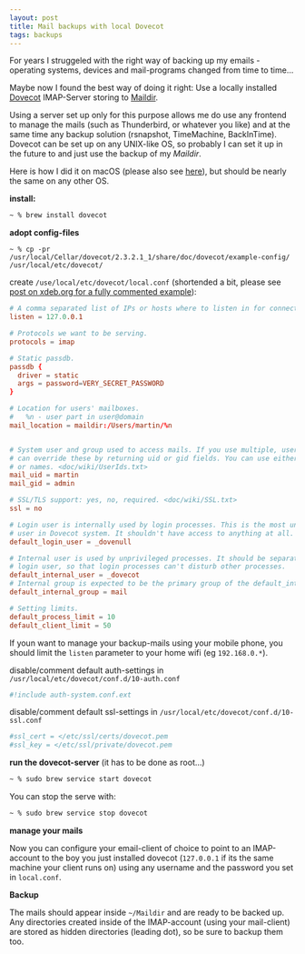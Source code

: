 ```yaml
---
layout: post
title: Mail backups with local Dovecot
tags: backups
---
```


For years I struggeled with the right way of backing up my emails  - operating systems, devices and mail-programs changed from time to time...

Maybe now I found the best way of doing it right: Use a locally installed [Dovecot](https://www.dovecot.org/) IMAP-Server storing to [Maildir](https://wiki2.dovecot.org/MailboxFormat/Maildir).

Using a server set up only for this purpose allows me do use any frontend to manage the mails (such as Thunderbird, or whatever you like) and at the same time any backup solution (rsnapshot, TimeMachine, BackInTime).  
Dovecot can be set up on any UNIX-like OS, so probably I can set it up in the future to and just use the backup of my _Maildir_.


Here is how I did it on macOS (please also see [here](https://xdeb.org/post/2014/03/07/running-dovecot-as-a-local-only-imap-server-on-os-x/)), but should be nearly the same on any other OS.

__install:__
```bash
~ % brew install dovecot
```

__adopt config-files__
```
~ % cp -pr /usr/local/Cellar/dovecot/2.3.2.1_1/share/doc/dovecot/example-config/ /usr/local/etc/dovecot/
```

create `/use/local/etc/dovecot/local.conf` (shortended a bit, please see [post on xdeb.org for a fully commented example](https://xdeb.org/post/2014/03/07/running-dovecot-as-a-local-only-imap-server-on-os-x/)):
```conf
# A comma separated list of IPs or hosts where to listen in for connections. 
listen = 127.0.0.1

# Protocols we want to be serving.
protocols = imap

# Static passdb.
passdb {
  driver = static
  args = password=VERY_SECRET_PASSWORD
}

# Location for users' mailboxes. 
#   %n - user part in user@domain
mail_location = maildir:/Users/martin/%n


# System user and group used to access mails. If you use multiple, userdb
# can override these by returning uid or gid fields. You can use either numbers
# or names. <doc/wiki/UserIds.txt>
mail_uid = martin
mail_gid = admin

# SSL/TLS support: yes, no, required. <doc/wiki/SSL.txt>
ssl = no

# Login user is internally used by login processes. This is the most untrusted
# user in Dovecot system. It shouldn't have access to anything at all.
default_login_user = _dovenull

# Internal user is used by unprivileged processes. It should be separate from
# login user, so that login processes can't disturb other processes.
default_internal_user = _dovecot
# Internal group is expected to be the primary group of the default_internal_user.
default_internal_group = mail

# Setting limits.
default_process_limit = 10
default_client_limit = 50
```

If youn want to manage your backup-mails using your mobile phone, you should limit the `listen` parameter to your home wifi (eg `192.168.0.*`).

disable/comment default auth-settings in `/usr/local/etc/dovecot/conf.d/10-auth.conf`
```conf
#!include auth-system.conf.ext
```

disable/comment default ssl-settings in `/usr/local/etc/dovecot/conf.d/10-ssl.conf`
```conf
#ssl_cert = </etc/ssl/certs/dovecot.pem
#ssl_key = </etc/ssl/private/dovecot.pem
```

__run the dovecot-server__ (it has to be done as root...)
```bash
~ % sudo brew service start dovecot
```

You can stop the serve with:
```bash
~ % sudo brew service stop dovecot
```

__manage your mails__

Now you can configure your email-client of choice to point to an IMAP-account to the boy you just installed dovecot (`127.0.0.1` if its the same machine your client runs on) using any username and the password you set in `local.conf`.

__Backup__

The mails should appear inside `~/Maildir` and are ready to be backed up.  
Any directories created inside of the IMAP-account (using your mail-client) are stored as hidden directories (leading dot), so be sure to backup them too.